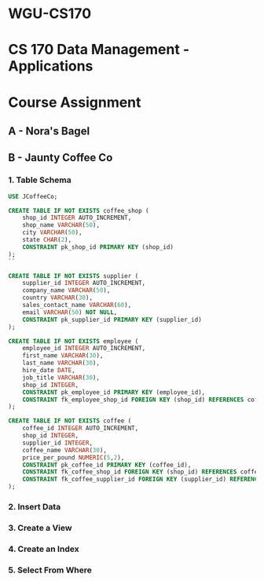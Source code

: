 # WGU-CS170
# CS 170 Data Management - Applications
# Course Assignment

## A - Nora's Bagel 

## B - Jaunty Coffee Co

### 1. Table Schema
~~~~sql
USE JCoffeeCo; 

CREATE TABLE IF NOT EXISTS coffee_shop (
	shop_id INTEGER AUTO_INCREMENT,
	shop_name VARCHAR(50),
	city VARCHAR(50),
	state CHAR(2),
	CONSTRAINT pk_shop_id PRIMARY KEY (shop_id)
);
``

CREATE TABLE IF NOT EXISTS supplier (
	supplier_id INTEGER AUTO_INCREMENT,
	company_name VARCHAR(50),
	country VARCHAR(30),
	sales_contact_name VARCHAR(60),
	email VARCHAR(50) NOT NULL,
	CONSTRAINT pk_supplier_id PRIMARY KEY (supplier_id)
);

CREATE TABLE IF NOT EXISTS employee (
	employee_id INTEGER AUTO_INCREMENT,
	first_name VARCHAR(30),
	last_name VARCHAR(30),
	hire_date DATE,
	job_title VARCHAR(30),
	shop_id INTEGER,
	CONSTRAINT pk_employee_id PRIMARY KEY (employee_id),
	CONSTRAINT fk_employee_shop_id FOREIGN KEY (shop_id) REFERENCES coffee_shop(shop_id)
);

CREATE TABLE IF NOT EXISTS coffee (
	coffee_id INTEGER AUTO_INCREMENT,
	shop_id INTEGER,
	supplier_id INTEGER,
	coffee_name VARCHAR(30),
	price_per_pound NUMERIC(5,2),
	CONSTRAINT pk_coffee_id PRIMARY KEY (coffee_id),
	CONSTRAINT fk_coffee_shop_id FOREIGN KEY (shop_id) REFERENCES coffee_shop(shop_id),
	CONSTRAINT fk_coffee_supplier_id FOREIGN KEY (supplier_id) REFERENCES supplier(supplier_id)
);
~~~~

### 2. Insert Data


### 3. Create a View


### 4. Create an Index



### 5. Select From Where



